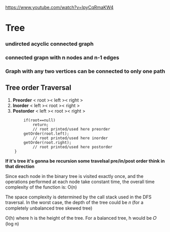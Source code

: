 https://www.youtube.com/watch?v=IpyCqRmaKW4

# Tree 
### undircted acyclic connected graph 
### connected grapn with n nodes and n-1 edges
### Graph with any two vertices can be connected to only one path

## Tree order Traversal

1. **Preorder** < root >< left >< right > 
2. **Inorder** < left >< root >< right > 
3. **Postorder** < left >< root >< right >

```     void getOrder(TreeNode root){
        if(root==null)
            return;
            // root printed/used here preorder 
        getOrder(root.left);
            // root printed/used here inorder
        getOrder(root.right);
            // root printed/used here postorder
    }
```

 
**If it's tree it's gonna be recursion some travelsal pre/in/post order think in that direction**

Since each node in the binary tree is visited exactly once, and the operations performed at each node take constant time, the overall time complexity of the function is:
O(n)

The space complexity is determined by the call stack used in the DFS traversal. In the worst case, the depth of the tree could be 𝑛 (for a completely unbalanced tree skewed tree)

O(h)
where h is the height of the tree. For a balanced tree, h would be 𝑂 (log n)

